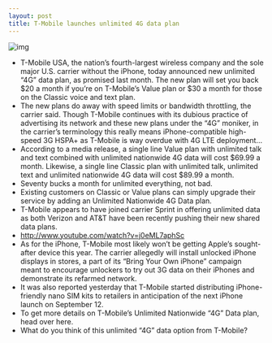 ```yaml
---
layout: post
title: T-Mobile launches unlimited 4G data plan
---
```

![img](http://media.idownloadblog.com/wp-content/uploads/2012/09/T-Mobile-Unlimited-4G-data-teaser.jpg)
* T-Mobile USA, the nation’s fourth-largest wireless company and the sole major U.S. carrier without the iPhone, today announced new unlimited “4G” data plan, as promised last month. The new plan will set you back $20 a month if you’re on T-Mobile’s Value plan or $30 a month for those on the Classic voice and text plan.
* The new plans do away with speed limits or bandwidth throttling, the carrier said. Though T-Mobile continues with its dubious practice of advertising its network and these new plans under the “4G” moniker, in the carrier’s terminology this really means iPhone-compatible high-speed 3G HSPA+ as T-Mobile is way overdue with 4G LTE deployment…
* According to a media release, a single line Value plan with unlimited talk and text combined with unlimited nationwide 4G data will cost $69.99 a month. Likewise, a single line Classic plan with unlimited talk, unlimited text and unlimited nationwide 4G data will cost $89.99 a month.
* Seventy bucks a month for unlimited everything, not bad.
* Existing customers on Classic or Value plans can simply upgrade their service by adding an Unlimited Nationwide 4G Data plan.
* T-Mobile appears to have joined carrier Sprint in offering unlimited data as both Verizon and AT&T have been recently pushing their new shared data plans.
* http://www.youtube.com/watch?v=j0eML7aphSc
* As for the iPhone, T-Mobile most likely won’t be getting Apple’s sought-after device this year. The carrier allegedly will install unlocked iPhone displays in stores, a part of its “Bring Your Own iPhone” campaign meant to encourage unlockers to try out 3G data on their iPhones and demonstrate its refarmed network.
* It was also reported yesterday that T-Mobile started distributing iPhone-friendly nano SIM kits to retailers in anticipation of the next iPhone launch on September 12.
* To get more details on T-Mobile’s Unlimited Nationwide “4G” Data plan, head over here.
* What do you think of this unlimited “4G” data option from T-Mobile?

